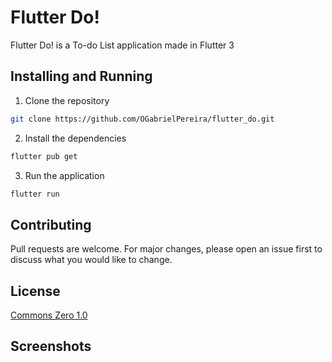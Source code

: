 # Flutter Do!

Flutter Do! is a To-do List application made in Flutter 3

## Installing and Running

1. Clone the repository

```bash
git clone https://github.com/OGabrielPereira/flutter_do.git
```

2. Install the dependencies

```bash
flutter pub get
```

3. Run the application

```bash
flutter run
```

## Contributing

Pull requests are welcome. For major changes, please open an issue first to discuss what you would like to change.

## License

[Commons Zero 1.0](https://creativecommons.org/publicdomain/zero/1.0/)

## Screenshots
